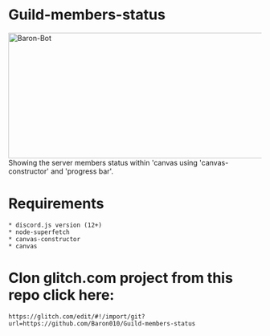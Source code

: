 # Guild-members-status

<img width="540" height="250" align="center" style="float: left; margin: 0 10px 0 0;" alt="Baron-Bot" src="https://media.discordapp.net/attachments/645077395874906133/697290495486853160/BY_TI_TO-members.jpg">

Showing the server members status within 'canvas using 'canvas-constructor' and 'progress bar'.

# Requirements

```
* discord.js version (12+)
* node-superfetch
* canvas-constructor
* canvas
```

# Clon glitch.com project from this repo click here: 

```
https://glitch.com/edit/#!/import/git?url=https://github.com/Baron010/Guild-members-status
```
